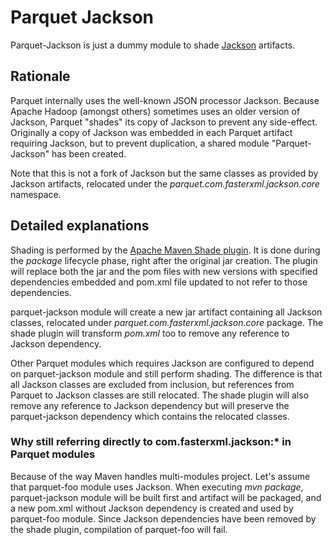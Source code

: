 <!--
  ~ Licensed to the Apache Software Foundation (ASF) under one
  ~ or more contributor license agreements.  See the NOTICE file
  ~ distributed with this work for additional information
  ~ regarding copyright ownership.  The ASF licenses this file
  ~ to you under the Apache License, Version 2.0 (the
  ~ "License"); you may not use this file except in compliance
  ~ with the License.  You may obtain a copy of the License at
  ~
  ~   http://www.apache.org/licenses/LICENSE-2.0
  ~
  ~ Unless required by applicable law or agreed to in writing,
  ~ software distributed under the License is distributed on an
  ~ "AS IS" BASIS, WITHOUT WARRANTIES OR CONDITIONS OF ANY
  ~ KIND, either express or implied.  See the License for the
  ~ specific language governing permissions and limitations
  ~ under the License.
  -->

Parquet Jackson 
======

Parquet-Jackson is just a dummy module to shade [Jackson](https://github.com/FasterXML/jackson/) artifacts.

## Rationale

Parquet internally uses the well-known JSON processor Jackson. Because Apache Hadoop (amongst others) sometimes uses an older version of Jackson, Parquet "shades" its copy of Jackson to prevent any side-effect. 
Originally a copy of Jackson was embedded in each Parquet artifact requiring Jackson, but to prevent duplication, a shared module "Parquet-Jackson" has been created.

Note that this is not a fork of Jackson but the same classes as provided by Jackson artifacts, relocated under the *parquet.com.fasterxml.jackson.core* namespace.

## Detailed explanations

Shading is performed by the [Apache Maven Shade plugin](http://maven.apache.org/plugins/maven-shade-plugin/index.html). It is done during the *package* lifecycle phase, right after the original jar creation. The plugin will replace both the jar and the pom files with new versions with specified dependencies embedded and pom.xml file updated to not refer to those dependencies.

parquet-jackson module will create a new jar artifact containing all Jackson classes, relocated under *parquet.com.fasterxml.jackson.core* package. The shade plugin will transform *pom.xml* too to remove any reference to Jackson dependency.

Other Parquet modules which requires Jackson are configured to depend on parquet-jackson module and still perform shading. The difference is that all Jackson classes are excluded from inclusion, but references from Parquet to Jackson classes are still relocated. The shade plugin will also remove any reference to Jackson dependency but will preserve the parquet-jackson dependency which contains the relocated classes.

### Why still referring directly to com.fasterxml.jackson:\* in Parquet modules

Because of the way Maven handles multi-modules project. Let's assume that parquet-foo module uses Jackson. When executing *mvn package*, parquet-jackson module will be built first and artifact will be packaged, and a new pom.xml without Jackson dependency is created and used by parquet-foo module. Since Jackson dependencies have been removed by the shade plugin, compilation of parquet-foo will fail.

